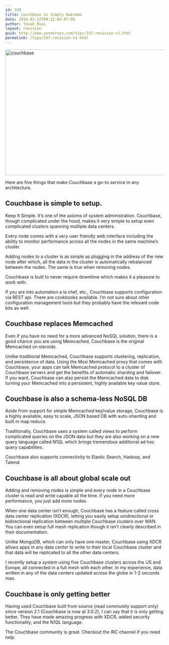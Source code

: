 ```yaml
---
id: 339
title: Couchbase is Simply Awesome
date: 2016-01-12T09:22:03-07:00
author: Yonah Russ
layout: revision
guid: http://www.yonahruss.com/tips/337-revision-v1.html
permalink: /tips/337-revision-v1.html
---
```

<img class="aligncenter size-full wp-image-338" src="http://www.yonahruss.com/wordpress/wp-content/uploads/2016/01/couchbase.jpg" alt="couchbase" width="698" height="400" srcset="http://www.yonahruss.com/wordpress/wp-content/uploads/2016/01/couchbase.jpg 698w, http://www.yonahruss.com/wordpress/wp-content/uploads/2016/01/couchbase-300x172.jpg 300w" sizes="(max-width: 698px) 100vw, 698px" />

Here are five things that make Couchbase a go-to service in any architecture.

## Couchbase is simple to setup.

Keep It Simple. It&#8217;s one of the axioms of system administration. Couchbase, though complicated under the hood, makes it very simple to setup even complicated clusters spanning multiple data centers.

Every node comes with a very user friendly web interface including the ability to monitor performance across all the nodes in the same machine&#8217;s cluster.

Adding nodes to a cluster is as simple as plugging in the address of the new node after which, all the data in the cluster is automatically rebalanced between the nodes. The same is true when removing nodes.

Couchbase is built to never require downtime which makes it a pleasure to work with.

If you are into automation a la chef, etc., Couchbase supports configuration via REST api. There are cookbooks available. I&#8217;m not sure about other configuration management tools but they probably have the relevant code bits as well.

## Couchbase replaces Memcached

Even if you have no need for a more advanced NoSQL solution, there is a good chance you are using Memcached, Couchbase is the original Memcached on steroids.

Unlike traditional Memcached, Couchbase supports clustering, replication, and persistence of data. Using the Moxi Memcached proxy that comes with Couchbase, your apps can talk Memcached protocol to a cluster of Couchbase servers and get the benefits of automatic sharding and failover. If you want, Couchbase can also persist the Memcached data to disk turning your Memcached into a persistent, highly available key value store.

## Couchbase is also a schema-less NoSQL DB

Aside from support for simple Memcached key/value storage, Couchbase is a highly available, easy to scale, JSON based DB with auto-sharding and built in map reduce.

Traditionally, Couchbase uses a system called views to perform complicated queries on the JSON data but they are also working on a new query language called N1QL which brings tremendous additional ad hoc query capabilities.

Couchbase also supports connectivity to Elastic Search, Hadoop, and Talend.

## Couchbase is all about global scale out

Adding and removing nodes is simple and every node in a Couchbase cluster is read and write capable all the time. If you need more performance, you just add more nodes.

When one data center isn&#8217;t enough, Couchbase has a feature called cross data center replication (XDCR), letting you easily setup unidirectional or bidirectional replication between multiple Couchbase clusters over WAN. You can even setup full mesh replication though it isn&#8217;t clearly described in their documentation.

Unlike MongoDB, which can only have one master, Couchbase using XDCR allows apps in any data center to write to their local Couchbase cluster and that data will be replicated to all the other data centers.

I recently setup a system using five Couchbase clusters across the US and Europe, all connected in a full mesh with each other. In my experience, data written in any of the data centers updated across the globe in 1-2 seconds max.

## Couchbase is only getting better

Having used Couchbase built from source (read community support only) since version 2.1 (Couchbase is now at 3.0.2), I can say that it is only getting better. They have made amazing progress with XDCR, added security functionality, and the N1QL language.

The Couchbase community is great. Checkout the IRC channel if you need help.